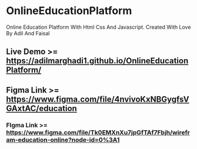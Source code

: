 # OnlineEducationPlatform
Online Education Platform With Html Css And Javascript.
Created With Love By Adil And Faisal
## Live Demo >= https://adilmarghadi1.github.io/OnlineEducationPlatform/
## Figma Link >= https://www.figma.com/file/4nvivoKxNBGygfsVGAxtAC/education
### FIgma Link >= https://www.figma.com/file/Tk0EMXnXu7jpGfTAf7Fbjh/wirefram-education-online?node-id=0%3A1
